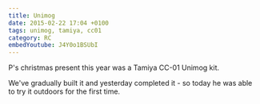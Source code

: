 ```yaml
---
title: Unimog
date: 2015-02-22 17:04 +0100
tags: unimog, tamiya, cc01
category: RC
embedYoutube: J4Y0o1BSUbI
---
```


P's christmas present this year was a Tamiya CC-01 Unimog kit.

We've gradually built it and yesterday completed it - so today he was able to try it outdoors for the first time.

<embed-youtube id="J4Y0o1BSUbI"></embed-youtube>
